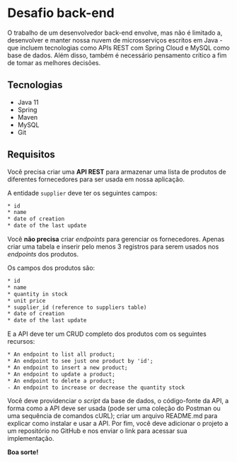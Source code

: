 # Desafio back-end

O trabalho de um desenvolvedor back-end envolve, mas não é limitado a, desenvolver e manter nossa nuvem de microsserviços escritos em Java - que incluem tecnologias como APIs REST com Spring Cloud e MySQL como base de dados. Além disso, também é necessário pensamento crítico a fim de tomar as melhores decisões.

## Tecnologias
- Java 11
- Spring
- Maven
- MySQL
- Git

## Requisitos
Você precisa criar uma **API REST** para armazenar uma lista de produtos de diferentes fornecedores para ser usada em nossa aplicação.

A entidade ```supplier``` deve ter os seguintes campos:
```txt
* id
* name
* date of creation
* date of the last update
```

Você **não precisa** criar _endpoints_ para gerenciar os fornecedores. Apenas criar uma tabela e inserir pelo menos 3 registros para serem usados nos _endpoints_ dos produtos.

Os campos dos produtos são:
```txt
* id
* name
* quantity in stock
* unit price
* supplier_id (reference to suppliers table)
* date of creation
* date of the last update
```

E a API deve ter um CRUD completo dos produtos com os seguintes recursos:
```txt
* An endpoint to list all product;
* An endpoint to see just one product by 'id';
* An endpoint to insert a new product;
* An endpoint to update a product;
* An endpoint to delete a product;
- An endpoint to increase or decrease the quantity stock
```

Você deve providenciar o _script_ da base de dados, o código-fonte da API, a forma como a API deve ser usada (pode ser uma coleção do Postman ou uma sequência de comandos cURL); criar um arquivo README.md para explicar como instalar e usar a API. Por fim, você deve adicionar o projeto a um repositório no GitHub e nos enviar o link para acessar sua implementação.

**Boa sorte!**